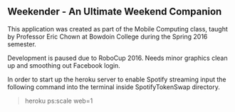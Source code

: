 ## Weekender  - An Ultimate Weekend Companion ##

This application was created as part of the Mobile Computing class, taught by Professor Eric Chown at Bowdoin College during the Spring 2016 semester.

Development is paused due to RoboCup 2016. Needs minor graphics clean up and smoothing out Facebook login.

In order to start up the  heroku server to enable Spotify streaming input the following command into the terminal inside SpotifyTokenSwap directory.

> heroku ps:scale web=1
